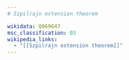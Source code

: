 ```yaml
---
# Szpilrajn extension theorem

wikidata: Q869647
msc_classification: 03
wikipedia_links:
  - "[[Szpilrajn extension theorem]]"
---
```

